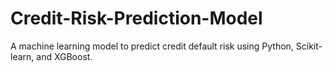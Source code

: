 # Credit-Risk-Prediction-Model
A machine learning model to predict credit default risk using Python, Scikit-learn, and XGBoost.
